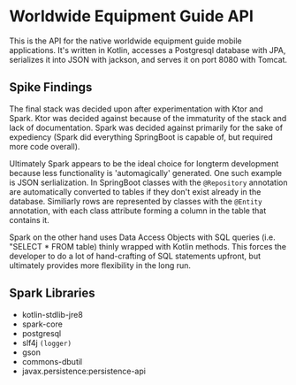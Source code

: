 # Worldwide Equipment Guide API

This is the API for the native worldwide equipment guide mobile applications.
It's written in Kotlin, accesses a Postgresql database with JPA, serializes it into JSON with jackson, and serves it 
on port 8080 with Tomcat. 
 
## Spike Findings
The final stack was decided upon after experimentation with Ktor and Spark.  Ktor was decided against because of the
 immaturity of the stack and lack of documentation.  Spark was decided against primarily for the sake of expediency
  (Spark did everything SpringBoot is capable of, but required more code overall).

Ultimately Spark appears to be the ideal choice for longterm development because less functionality is 'automagically'
 generated.  One such example is JSON serlialization.  In SpringBoot classes with the `@Repository` annotation are
  automatically converted to tables if they don't exist already in the database.  Similiarly rows are represented by
  classes with the `@Entity` annotation, with each class attribute forming a column in the table that contains it.  
  
  Spark on the other hand uses Data Access Objects with SQL queries (i.e. "SELECT * FROM table) thinly wrapped with 
  Kotlin methods.  This forces the developer to do a lot of hand-crafting of SQL statements upfront, but ultimately 
  provides more flexibility in the long run.
  
  ## Spark Libraries
  
  * kotlin-stdlib-jre8
  * spark-core
  * postgresql
  * slf4j `(logger)`
  * gson
  * commons-dbutil
  * javax.persistence:persistence-api
